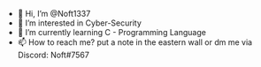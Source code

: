 - 👋 Hi, I’m @Noft1337
- 👀 I’m interested in Cyber-Security
- 🌱 I’m currently learning C - Programming Language
- 📫 How to reach me? put a note in the eastern wall or dm me via Discord: Noft#7567

<!---
Noft1337/Noft1337 is a ✨ special ✨ repository because its `README.md` (this file) appears on your GitHub profile.
You can click the Preview link to take a look at your changes.
--->
